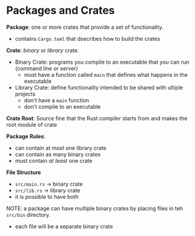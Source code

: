 # Packages and Crates

**Package**: one or more crates that provide a set of functionality.
- contains `Cargo.toml` that dsecribes how to build the crates

**Crate**: *binary* or *library* crate.
- Binary Crate: programs you compile to an executable that you can run (command line or server)
    - must have a function called `main` that defines what happens in the executable
- Library Crate: define functionality intended to be shared with ultiple projects
    - don't have a `main` function
    - don't compile to an executable

**Crate Root**: Source fine that the Rust compiler starts from and makes the root module of crate

**Package Rules**: 
- can contain at most one library crate
- can contain as many binary crates
- must contain *at least* one crate

**File Structure**
- `src/main.rs` -> binary crate
- `src/lib.rs` -> library crate
- it is possible to have both

NOTE: a package can have multiple binary crates by placing files in teh `src/bin` directory.
- each file will be a separate binary crate




